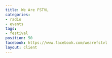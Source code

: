 ```yaml
---
title: We Are FSTVL
categories:
- radio
- events
tags:
- festival
position: 50
facebook: https://www.facebook.com/wearefstvl
layout: client
---
```


